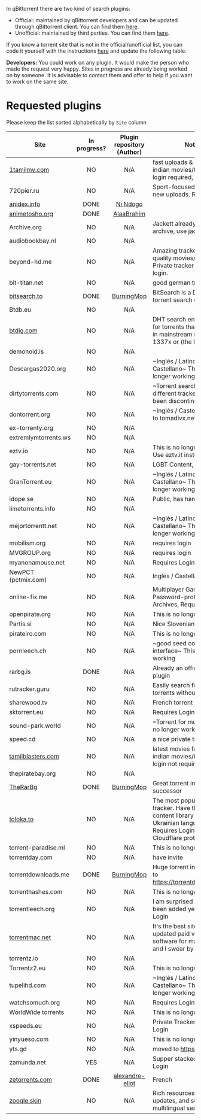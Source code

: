 In qBittorrent there are two kind of search plugins:
* Official: maintained by qBittorrent developers and can be updated through qBittorrent client. You can find them [here](https://github.com/qbittorrent/search-plugins/tree/master/nova3/engines).
* Unofficial: maintained by third parties. You can find them [here](https://github.com/qbittorrent/search-plugins/wiki/Unofficial-search-plugins).

If you know a torrent site that is not in the official/unofficial list, you can code it yourself with the instructions [here](https://github.com/qbittorrent/search-plugins/wiki/How-to-write-a-search-plugin) and update the following table.

**Developers:** You could work on any plugin. It would make the person who made the request very happy. Sites in progress are already being worked on by someone. It is advisable to contact them and offer to help if you want to work on the same site.

# Requested plugins

Please keep the list sorted alphabetically by `Site` column

|         Site         |  In progress? | Plugin repository (Author)  |             Notes              |  
| -------------------- | :-----------: | :-------------------------: | ------------------------------ |
| [1tamilmv.com](https://1tamilmv.com) | NO | N/A | fast uploads & good quality indian movies/tv shows, no login required, [rss-feed](https://1tamilmv.com/index.php?/discover/all.xml/) |
| 720pier.ru | NO | N/A | Sport-focused. Fast with new uploads. Requires login |
| [anidex.info](https://github.com/nindogo/qbtSearchScripts/raw/master/anidex.py) | DONE | [Ni Ndogo](https://github.com/nindogo) | |
| [animetosho.org](https://animetosho.org) | DONE | [AlaaBrahim](https://github.com/AlaaBrahim/qBitTorrent-animetosho-search-plugin) | |
| Archive.org | NO | N/A | Jackett already supports archive, use jackett plugin |
| audiobookbay.nl | NO | N/A | |
| beyond-hd.me | NO | N/A | Amazing tracker for good quality movies/tv shows. Private tracker & requires login. |
| bit-titan.net | NO | N/A | good german tracker |
| [bitsearch.to](https://bitsearch.to/) | DONE | [BurningMop](https://raw.githubusercontent.com/BurningMop/qBittorrent-Search-Plugins/main/bitsearch.py) | BitSearch is a DHT based torrent search engine. |
| Btdb.eu | NO | N/A | |
| [btdig.com](https://btdig.com/) | NO | N/A | DHT search engine. Great for torrents that may not be in mainstream sites like TBP, 1337x or (the late) RARBG |
| demonoid.is | NO | N/A | |
| Descargas2020.org | NO | N/A | ~Inglés / Latino / Castellano~ This is no longer working |
| dirtytorrents.com | NO | N/A | ~Torrent search engine from different trackers~ This has been discontinued |
| dontorrent.org | NO | N/A | ~Inglés / Castellano~ moved to tomadivx.net |
| ex-torrenty.org | NO | N/A | |
| extremlymtorrents.ws | NO | N/A | |
| eztv.io | NO | N/A | This is no longer working. Use eztv.it instead. |
| gay-torrents.net | NO | N/A | LGBT Content, requires login |
| GranTorrent.eu | NO | N/A | ~Inglés / Latino / Castellano~ This is no longer working |
| idope.se | NO | N/A |Public, has hard to find stuff |
| limetorrents.info | NO | N/A | |
| mejortorrentt.net | NO | N/A | ~Inglés / Latino / Castellano~ This is no longer working |
| mobilism.org | NO | N/A | requires login |
| MVGROUP.org | NO | N/A | requires login |
| myanonamouse.net | NO | N/A | Requires Login |
| NewPCT (pctmix.com) | NO | N/A | Inglés / Castellano |
| online-fix.me | NO| N/A | Multiplayer Games, Password-protected Archives, Requires Login |
| openpirate.org | NO | N/A | This is no longer working |
| Partis.si | NO | N/A | Nice Slovenian rep |
| pirateiro.com | NO | N/A | This is no longer working |
| pornleech.ch | NO | N/A | ~good seed count, terrible interface~ This is no longer working |
| rarbg.is | DONE | N/A | Already an official search plugin |
| rutracker.guru | NO | N/A | Easily search for Rutracker torrents without account |
| sharewood.tv | NO | N/A | French torrent |
| sktorrent.eu | NO | N/A | Requires Login |
| sound-park.world | NO | N/A | ~Torrent for music~ This is no longer working |
| speed.cd | NO | N/A | a nice private tracker |
| [tamilblasters.com](https://tamilblasters.com) | NO | N/A | latest movies fast uploads, indian movies/tv shows, login not required, [rss-feed](https://tamilblasters.com/index.php?/discover/all.xml/) |
| thepiratebay.org | NO | N/A | |
| [TheRarBg](https://therarbg.com) | DONE | [BurningMop](https://github.com/BurningMop/qBittorrent-Search-Plugins/blob/main/therarbg.py) | Great torrent indexer, RarBg successor |
| [toloka.to](https://toloka.to) | NO | N/A | The most popular Ukrainian tracker. Have the biggest content library in the Ukrainian language. Requires Login. Behind Cloudflare protection |
| torrent-paradise.ml | NO | N/A | This is no longer working |
| torrentday.com | NO | N/A | have invite |
| torrentdownloads.me | DONE | [BurningMop](https://raw.githubusercontent.com/BurningMop/qBittorrent-Search-Plugins/main/torrentdownloads.py) | Huge torrent indexer, moved to https://torrentdownloads.pro |
| torrenthashes.com | NO | N/A | This is no longer working |
| torrentleech.org | NO | N/A | I am surprised it has not been added yet - Requires Login |
| [torrentmac.net](https://www.torrentmac.net/) | NO | N/A | It's the best site for finding updated paid versions of software for macOS users, and I swear by it!|
| torrentz.io | NO | N/A | |
| Torrentz2.eu | NO | N/A | This is no longer working |
| tupelihd.com | NO | N/A | ~Inglés / Latino / Castellano~ This is no longer working |
| watchsomuch.org | NO | N/A | Requires Login |
| WorldWide torrents | NO | N/A | This is no longer working |
| xspeeds.eu | NO | N/A | Private Tracker, Requires Login |
| yinyueso.com | NO | N/A | This is no longer working |
| yts.gd | NO | N/A | moved to https://yts.mx/ |
| zamunda.net | YES | N/A | Supper stacked, Requires Login |
| [zetorrents.com](https://www.zetorrents.com/) | DONE | [alexandre-eliot](https://raw.githubusercontent.com/alexandre-eliot/zetorrents_qbittorrent_search_plugin/main/zetorrents.py) | French |
| [zooqle.skin](https://zooqle.skin/) | NO | N/A | Rich resources, very fast updates, and support for multilingual search. |